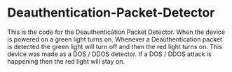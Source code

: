 # Deauthentication-Packet-Detector
This is the code for the Deauthentication Packet Detector. When the device is powered on  a green light turns on. Whenever a Deauthentication packet is detected the green light will turn off and then the red light turns on. This device was made as a DOS / DDOS detector. If a DOS / DDOS attack is happening then the red light will stay on.
